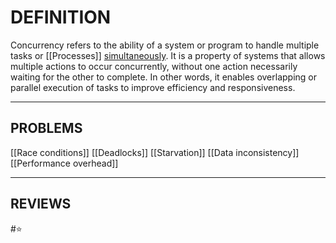 # DEFINITION
Concurrency refers to the ability of a system or program to handle multiple tasks or [[Processes]] <u>simultaneously</u>. It is a property of systems that allows multiple actions to occur concurrently, without one action necessarily waiting for the other to complete. In other words, it enables overlapping or parallel execution of tasks to improve efficiency and responsiveness.

---
## PROBLEMS
[[Race conditions]]
[[Deadlocks]]
[[Starvation]]
[[Data inconsistency]]
[[Performance overhead]]

---
## REVIEWS
#⭐  
